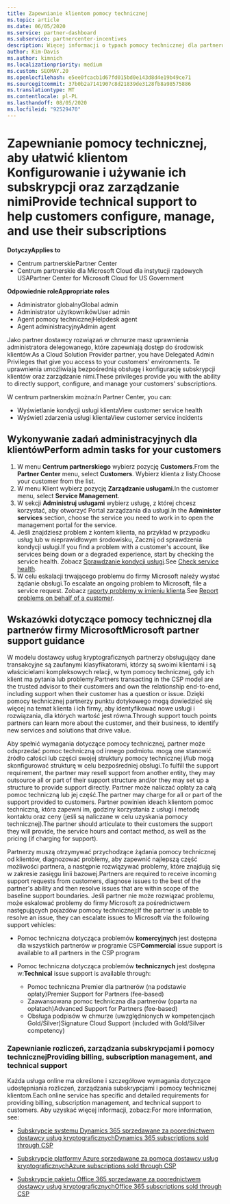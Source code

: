 ```yaml
---
title: Zapewnianie klientom pomocy technicznej
ms.topic: article
ms.date: 06/05/2020
ms.service: partner-dashboard
ms.subservice: partnercenter-incentives
description: Więcej informacji o typach pomocy technicznej dla partnerów programu Cloud Solution Provider można zaoferować swoim klientom.
author: Kim-Davis
ms.author: kimnich
ms.localizationpriority: medium
ms.custom: SEOMAY.20
ms.openlocfilehash: e5ee0fcacb1d67fd015bd0e143d8d4e19b49ce71
ms.sourcegitcommit: 37b0b2a7141907c8d21839de3128fb8a98575886
ms.translationtype: MT
ms.contentlocale: pl-PL
ms.lasthandoff: 08/05/2020
ms.locfileid: "92529470"
---
```

# <a name="provide-technical-support-to-help-customers-configure-manage-and-use-their-subscriptions"></a><span data-ttu-id="8d6ce-103">Zapewnianie pomocy technicznej, aby ułatwić klientom Konfigurowanie i używanie ich subskrypcji oraz zarządzanie nimi</span><span class="sxs-lookup"><span data-stu-id="8d6ce-103">Provide technical support to help customers configure, manage, and use their subscriptions</span></span>

<span data-ttu-id="8d6ce-104">**Dotyczy**</span><span class="sxs-lookup"><span data-stu-id="8d6ce-104">**Applies to**</span></span>

- <span data-ttu-id="8d6ce-105">Centrum partnerskie</span><span class="sxs-lookup"><span data-stu-id="8d6ce-105">Partner Center</span></span>
- <span data-ttu-id="8d6ce-106">Centrum partnerskie dla Microsoft Cloud dla instytucji rządowych USA</span><span class="sxs-lookup"><span data-stu-id="8d6ce-106">Partner Center for Microsoft Cloud for US Government</span></span>

<span data-ttu-id="8d6ce-107">**Odpowiednie role**</span><span class="sxs-lookup"><span data-stu-id="8d6ce-107">**Appropriate roles**</span></span>
- <span data-ttu-id="8d6ce-108">Administrator globalny</span><span class="sxs-lookup"><span data-stu-id="8d6ce-108">Global admin</span></span>
- <span data-ttu-id="8d6ce-109">Administrator użytkowników</span><span class="sxs-lookup"><span data-stu-id="8d6ce-109">User admin</span></span>
- <span data-ttu-id="8d6ce-110">Agent pomocy technicznej</span><span class="sxs-lookup"><span data-stu-id="8d6ce-110">Helpdesk agent</span></span>
- <span data-ttu-id="8d6ce-111">Agent administracyjny</span><span class="sxs-lookup"><span data-stu-id="8d6ce-111">Admin agent</span></span>

<span data-ttu-id="8d6ce-112">Jako partner dostawcy rozwiązań w chmurze masz uprawnienia administratora delegowanego, które zapewniają dostęp do środowisk klientów.</span><span class="sxs-lookup"><span data-stu-id="8d6ce-112">As a Cloud Solution Provider partner, you have Delegated Admin Privileges that give you access to your customers' environments.</span></span> <span data-ttu-id="8d6ce-113">Te uprawnienia umożliwiają bezpośrednią obsługę i konfigurację subskrypcji klientów oraz zarządzanie nimi.</span><span class="sxs-lookup"><span data-stu-id="8d6ce-113">These privileges provide you with the ability to directly support, configure, and manage your customers' subscriptions.</span></span>

<span data-ttu-id="8d6ce-114">W centrum partnerskim można:</span><span class="sxs-lookup"><span data-stu-id="8d6ce-114">In Partner Center, you can:</span></span>

- <span data-ttu-id="8d6ce-115">Wyświetlanie kondycji usługi klienta</span><span class="sxs-lookup"><span data-stu-id="8d6ce-115">View customer service health</span></span>
- <span data-ttu-id="8d6ce-116">Wyświetl zdarzenia usługi klienta</span><span class="sxs-lookup"><span data-stu-id="8d6ce-116">View customer service incidents</span></span>

## <a name="perform-admin-tasks-for-your-customers"></a><span data-ttu-id="8d6ce-117">Wykonywanie zadań administracyjnych dla klientów</span><span class="sxs-lookup"><span data-stu-id="8d6ce-117">Perform admin tasks for your customers</span></span>

1. <span data-ttu-id="8d6ce-118">W menu **Centrum partnerskiego** wybierz pozycję **Customers**.</span><span class="sxs-lookup"><span data-stu-id="8d6ce-118">From the **Partner Center** menu, select **Customers**.</span></span> <span data-ttu-id="8d6ce-119">Wybierz klienta z listy.</span><span class="sxs-lookup"><span data-stu-id="8d6ce-119">Choose your customer from the list.</span></span>
2. <span data-ttu-id="8d6ce-120">W menu Klient wybierz pozycję **Zarządzanie usługami**.</span><span class="sxs-lookup"><span data-stu-id="8d6ce-120">In the customer menu, select **Service Management**.</span></span>
3. <span data-ttu-id="8d6ce-121">W sekcji **Administruj usługami** wybierz usługę, z której chcesz korzystać, aby otworzyć Portal zarządzania dla usługi.</span><span class="sxs-lookup"><span data-stu-id="8d6ce-121">In the **Administer services** section, choose the service you need to work in to open the management portal for the service.</span></span>
4. <span data-ttu-id="8d6ce-122">Jeśli znajdziesz problem z kontem klienta, na przykład w przypadku usług lub w nieprawidłowym środowisku, Zacznij od sprawdzenia kondycji usługi.</span><span class="sxs-lookup"><span data-stu-id="8d6ce-122">If you find a problem with a customer's account, like services being down or a degraded experience, start by checking the service health.</span></span> <span data-ttu-id="8d6ce-123">Zobacz [Sprawdzanie kondycji usługi](check-service-health.md).</span><span class="sxs-lookup"><span data-stu-id="8d6ce-123">See [Check service health](check-service-health.md).</span></span>
5. <span data-ttu-id="8d6ce-124">W celu eskalacji trwającego problemu do firmy Microsoft należy wysłać żądanie obsługi.</span><span class="sxs-lookup"><span data-stu-id="8d6ce-124">To escalate an ongoing problem to Microsoft, file a service request.</span></span> <span data-ttu-id="8d6ce-125">Zobacz [raporty problemy w imieniu klienta](report-problems-on-behalf-of-a-customer.md).</span><span class="sxs-lookup"><span data-stu-id="8d6ce-125">See [Report problems on behalf of a customer](report-problems-on-behalf-of-a-customer.md).</span></span>

## <a name="microsoft-partner-support-guidance"></a><span data-ttu-id="8d6ce-126">Wskazówki dotyczące pomocy technicznej dla partnerów firmy Microsoft</span><span class="sxs-lookup"><span data-stu-id="8d6ce-126">Microsoft partner support guidance</span></span>

<span data-ttu-id="8d6ce-127">W modelu dostawcy usług kryptograficznych partnerzy obsługujący dane transakcyjne są zaufanymi klasyfikatorami, którzy są swoimi klientami i są właścicielami kompleksowych relacji, w tym pomocy technicznej, gdy ich klient ma pytania lub problemy.</span><span class="sxs-lookup"><span data-stu-id="8d6ce-127">Partners transacting in the CSP model are the trusted advisor to their customers and own the relationship end-to-end, including support when their customer has a question or issue.</span></span> <span data-ttu-id="8d6ce-128">Dzięki pomocy technicznej partnerzy punktu dotykowego mogą dowiedzieć się więcej na temat klienta i ich firmy, aby identyfikować nowe usługi i rozwiązania, dla których wartość jest równa.</span><span class="sxs-lookup"><span data-stu-id="8d6ce-128">Through support touch points partners can learn more about the customer, and their business, to identify new services and solutions that drive value.</span></span>

<span data-ttu-id="8d6ce-129">Aby spełnić wymagania dotyczące pomocy technicznej, partner może odsprzedać pomoc techniczną od innego podmiotu. mogą one stanowić źródło całości lub części swojej struktury pomocy technicznej i/lub mogą skonfigurować strukturę w celu bezpośredniej obsługi.</span><span class="sxs-lookup"><span data-stu-id="8d6ce-129">To fulfill the support requirement, the partner may resell support from another entity, they may outsource all or part of their support structure and/or they may set up a structure to provide support directly.</span></span>  <span data-ttu-id="8d6ce-130">Partner może naliczać opłaty za całą pomoc techniczną lub jej część.</span><span class="sxs-lookup"><span data-stu-id="8d6ce-130">The partner may charge for all or part of the support provided to customers.</span></span> <span data-ttu-id="8d6ce-131">Partner powinien ideach klientom pomoc techniczną, która zapewni im, godziny korzystania z usługi i metodę kontaktu oraz ceny (jeśli są naliczane w celu uzyskania pomocy technicznej).</span><span class="sxs-lookup"><span data-stu-id="8d6ce-131">The partner should articulate to their customers the support they will provide, the service hours and contact method, as well as the pricing (if charging for support).</span></span> 

<span data-ttu-id="8d6ce-132">Partnerzy muszą otrzymywać przychodzące żądania pomocy technicznej od klientów, diagnozować problemy, aby zapewnić najlepszą część możliwości partnera, a następnie rozwiązywać problemy, które znajdują się w zakresie zasięgu linii bazowej.</span><span class="sxs-lookup"><span data-stu-id="8d6ce-132">Partners are required to receive incoming support requests from customers, diagnose issues to the best of the partner's ability and then resolve issues that are within scope of the baseline support boundaries.</span></span> <span data-ttu-id="8d6ce-133">Jeśli partner nie może rozwiązać problemu, może eskalować problemy do firmy Microsoft za pośrednictwem następujących pojazdów pomocy technicznej:</span><span class="sxs-lookup"><span data-stu-id="8d6ce-133">If the partner is unable to resolve an issue, they can escalate issues to Microsoft via the following support vehicles:</span></span>

- <span data-ttu-id="8d6ce-134">Pomoc techniczna dotycząca problemów **komercyjnych** jest dostępna dla wszystkich partnerów w programie CSP</span><span class="sxs-lookup"><span data-stu-id="8d6ce-134">**Commercial** issue support is available to all partners in the CSP program</span></span>

- <span data-ttu-id="8d6ce-135">Pomoc techniczna dotycząca problemów **technicznych** jest dostępna w:</span><span class="sxs-lookup"><span data-stu-id="8d6ce-135">**Technical** issue support is available through:</span></span>

  - <span data-ttu-id="8d6ce-136">Pomoc techniczna Premier dla partnerów (na podstawie opłaty)</span><span class="sxs-lookup"><span data-stu-id="8d6ce-136">Premier Support for Partners (fee-based)</span></span>
  - <span data-ttu-id="8d6ce-137">Zaawansowana pomoc techniczna dla partnerów (oparta na opłatach)</span><span class="sxs-lookup"><span data-stu-id="8d6ce-137">Advanced Support for Partners (fee-based)</span></span>
  - <span data-ttu-id="8d6ce-138">Obsługa podpisów w chmurze (uwzględnionych w kompetencjach Gold/Silver)</span><span class="sxs-lookup"><span data-stu-id="8d6ce-138">Signature Cloud Support (included with Gold/Silver competency)</span></span>

### <a name="providing-billing-subscription-management-and-technical-support"></a><span data-ttu-id="8d6ce-139">Zapewnianie rozliczeń, zarządzania subskrypcjami i pomocy technicznej</span><span class="sxs-lookup"><span data-stu-id="8d6ce-139">Providing billing, subscription management, and technical support</span></span> 

<span data-ttu-id="8d6ce-140">Każda usługa online ma określone i szczegółowe wymagania dotyczące udostępniania rozliczeń, zarządzania subskrypcjami i pomocy technicznej klientom.</span><span class="sxs-lookup"><span data-stu-id="8d6ce-140">Each online service has specific and detailed requirements for providing billing, subscription management, and technical support to customers.</span></span> <span data-ttu-id="8d6ce-141">Aby uzyskać więcej informacji, zobacz:</span><span class="sxs-lookup"><span data-stu-id="8d6ce-141">For more information, see:</span></span>

- [<span data-ttu-id="8d6ce-142">Subskrypcje systemu Dynamics 365 sprzedawane za poorednictwem dostawcy usług kryptograficznych</span><span class="sxs-lookup"><span data-stu-id="8d6ce-142">Dynamics 365 subscriptions sold through CSP</span></span>](https://www.microsoftpartnercommunity.com/t5/CSP/Microsoft-Partner-Support-Guidance/m-p/5262#M30)

- [<span data-ttu-id="8d6ce-143">Subskrypcje platformy Azure sprzedawane za pomocą dostawcy usług kryptograficznych</span><span class="sxs-lookup"><span data-stu-id="8d6ce-143">Azure subscriptions sold through CSP</span></span>](https://www.microsoftpartnercommunity.com/t5/CSP/Microsoft-Partner-Support-Guidance/m-p/5263#M31)

- [<span data-ttu-id="8d6ce-144">Subskrypcje pakietu Office 365 sprzedawane za poorednictwem dostawcy usług kryptograficznych</span><span class="sxs-lookup"><span data-stu-id="8d6ce-144">Office 365 subscriptions sold through CSP</span></span>](https://www.microsoftpartnercommunity.com/t5/CSP/Microsoft-Partner-Support-Guidance/m-p/5264#M32)
